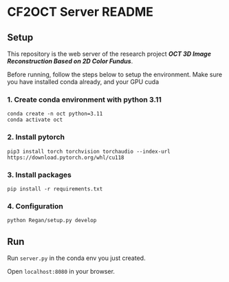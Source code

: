 # CF2OCT Server README

## Setup

This repository is the web server of the research project ***OCT 3D Image Reconstruction Based on 2D Color Fundus***.

Before running, follow the steps below to setup the environment. Make sure you have installed conda already, and your GPU cuda 

### 1. Create conda environment with python 3.11

```
conda create -n oct python=3.11
conda activate oct
```

### 2. Install pytorch

```
pip3 install torch torchvision torchaudio --index-url https://download.pytorch.org/whl/cu118
```

### 3. Install packages

```
pip install -r requirements.txt
```

### 4. Configuration

```
python Regan/setup.py develop
```

## Run

Run `server.py` in the conda env you just created.

Open `localhost:8080` in your browser.


